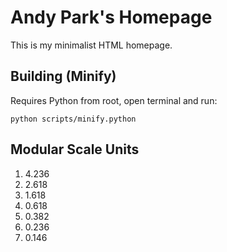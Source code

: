 # Andy Park's Homepage
This is my minimalist HTML homepage.

## Building (Minify)
Requires Python from root, open terminal and run:

```shell
python scripts/minify.python
```

## Modular Scale Units
1. 4.236
2. 2.618
3. 1.618
4. 0.618
5. 0.382
6. 0.236
7. 0.146